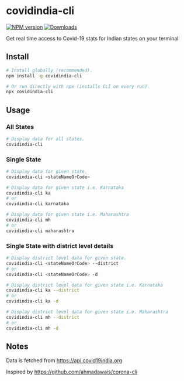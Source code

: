 # covidindia-cli
[![NPM version][npm-image]][npm-url]
[![Downloads][download-image]][npm-url]

Get real time access to Covid-19 stats for Indian states on your terminal

## Install

```sh
# Install globally (recommended).
npm install -g covidindia-cli

# Or run directly with npx (installs CLI on every run).
npx covidindia-cli
```

## Usage

### All States

```sh
# Display data for all states.
covidindia-cli
```

### Single State

```sh
# Display data for given state.
covidindia-cli <stateNameOrCode>

# Display data for given state i.e. Karnataka
covidindia-cli ka
# or
covidindia-cli karnataka

# Display data for given state i.e. Maharashtra
covidindia-cli mh
# or
covidindia-cli maharashtra
```

### Single State with district level details

```sh
# Display district level data for given state.
covidindia-cli <stateNameOrCode> --district
# or
covidindia-cli <stateNameOrCode> -d

# Display district level data for given state i.e. Karnataka
covidindia-cli ka --district
# or
covidindia-cli ka -d

# Display district level data for given state i.e. Maharashtra
covidindia-cli mh --district
# or
covidindia-cli mh -d
```

## Notes

Data is fetched from https://api.covid19india.org

Inspired by https://github.com/ahmadawais/corona-cli

[npm-url]: https://www.npmjs.com/package/covidindia-cli
[npm-image]: https://img.shields.io/npm/v/covidindia-cli.svg
[download-image]: https://img.shields.io/npm/dt/covidindia-cli